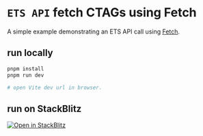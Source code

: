 # `ETS API` fetch CTAGs using Fetch

A simple example demonstrating an ETS API call using [Fetch](https://developer.mozilla.org/en-US/docs/Web/API/Window/fetch).

## run locally

```bash
pnpm install
pnpm run dev

# open Vite dev url in browser.
```

## run on StackBlitz

[![Open in StackBlitz](https://developer.stackblitz.com/img/open_in_stackblitz.svg)](https://stackblitz.com/github/ethereum-tag-service/ets/tree/main/examples/api/fetch)
